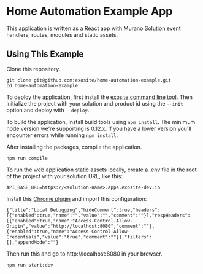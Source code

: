 Home Automation Example App
==================

This application is written as a React app with Murano Solution event handlers, routes, modules and static assets.


Using This Example
------------------

Clone this repository.

```
git clone git@github.com:exosite/home-automation-example.git
cd home-automation-example
```

To deploy the application, first install the [exosite command line tool](http://beta-docs.exosite.com/murano/exosite-cli/). Then initialize the project with your solution and product id using the `--init` option and deploy with `--deploy`.

To build the application, install build tools using `npm install`. The minimum node version we're supporting is 0.12.x.  If you have a lower version you'll encounter errors while running `npm install`.

After installing the packages, compile the application.

```
npm run compile
```

To run the web application static assets locally, create a .env file in the root of the project with your solution URL, like this:

```
API_BASE_URL=https://<solution-name>.apps.exosite-dev.io
```

Install this [Chrome plugin](https://chrome.google.com/webstore/detail/modheader/idgpnmonknjnojddfkpgkljpfnnfcklj/related?hl=en) and import this configuration:

```
{"title":"Local Debugging","hideComment":true,"headers":[{"enabled":true,"name":"","value":"","comment":""}],"respHeaders":[{"enabled":true,"name":"Access-Control-Allow-Origin","value":"http://localhost:8080","comment":""},{"enabled":true,"name":"Access-Control-Allow-Credentials","value":"true","comment":""}],"filters":[],"appendMode":""}
```

Then run this and go to http://localhost:8080 in your browser.

```
npm run start:dev
```
